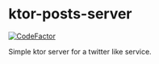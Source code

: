 # ktor-posts-server

[![CodeFactor](https://www.codefactor.io/repository/github/datikaa/ktor-posts-server/badge)](https://www.codefactor.io/repository/github/datikaa/ktor-posts-server)

Simple ktor server for a twitter like service.
